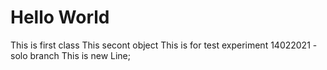 # Hello World 
This is first class
This secont object
This is for test experiment 14022021 - solo branch
This is new Line;